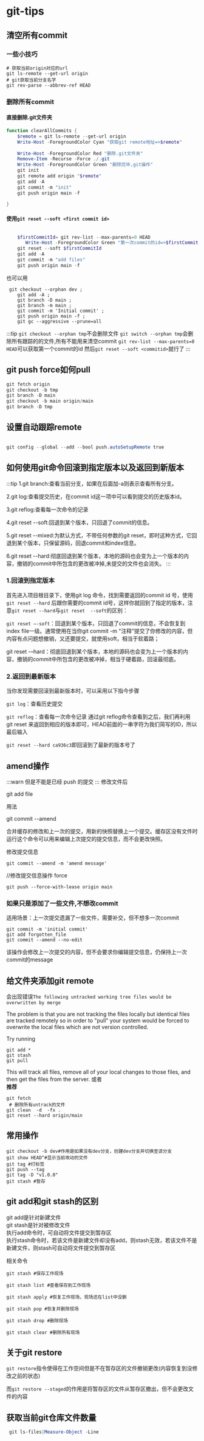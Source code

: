 # git-tips

## 清空所有commit

### 一些小技巧

```shell
# 获取当前origin对应的url 
git ls-remote --get-url origin
# git获取当前分支名字
git rev-parse --abbrev-ref HEAD
```

### 删除所有commit

#### 直接删除.git文件夹

```powershell
function clearAllCommits {
    $remote = git ls-remote --get-url origin
    Write-Host -ForegroundColor Cyan "获取git remote地址=>$remote"
     
    Write-Host -ForegroundColor Red "删除.git文件夹"
    Remove-Item -Recurse -Force ./.git 
    Write-Host -ForegroundColor Green "删除完毕,git操作"
    git init
    git remote add origin "$remote" 
    git add -A
    git commit -m "init" 
    git push origin main -f

}
```

#### 使用`git reset --soft <first commit id>`

```powershell

    $firstCommitId= git rev-list --max-parents=0 HEAD
       Write-Host -ForegroundColor Green "第一次commit的id=>$firstCommitId"
    git reset --soft $firstCommitId
    git add -A
    git commit -m "add files" 
    git push origin main -f
```

也可以用

```shell
 git checkout --orphan dev ;
    git add -A ;
    git branch -D main ;
    git branch -m main ;
    git commit -m 'Initial commit' ;
    git push origin main -f ;
    git gc --aggressive --prune=all
```

:::tip
`git checkout --orphan tmp`不会删除文件
`git switch --orphan tmp`会删除所有跟踪的的文件,所有不能用来清空commit
`git rev-list --max-parents=0 HEAD`可以获取第一个commit的id
然后`git reset --soft <commitid>`就行了
:::

## git push force如何pull

```powershell
git fetch origin
git checkout -b tmp
git branch -D main
git checkout -b main origin/main
git branch -D tmp
```

## 设置自动跟踪remote

```powershell

git config --global --add --bool push.autoSetupRemote true

```

## 如何使用git命令回滚到指定版本以及返回到新版本

:::tip
1.git branch:查看当前分支，如果在后面加-a则表示查看所有分支。

2.git log:查看提交历史，在commit id这一项中可以看到提交的历史版本id。

3.git reflog:查看每一次命令的记录

4.git reset --soft:回退到某个版本，只回退了commit的信息。

5.git reset --mixed:为默认方式，不带任何参数的git reset，即时这种方式，它回退到某个版本，只保留源码，回退commit和index信息。

6.git reset --hard:彻底回退到某个版本，本地的源码也会变为上一个版本的内容，撤销的commit中所包含的更改被冲掉,未提交的文件也会消失。
:::

### 1.回滚到指定版本

首先进入项目根目录下，使用git log 命令，找到需要返回的commit id 号，使用`git reset --hard` 后跟你需要的commit id号，这样你就回到了指定的版本，注意`git reset --hard`与`git reset  --soft`的区别：

`git reset –-soft`：回退到某个版本，只回退了commit的信息，不会恢复到index file一级。通常使用在当你git commit -m "注释"提交了你修改的内容，但内容有点问题想撤销，又还要提交，就使用soft，相当于软着路；

git reset -–hard：彻底回退到某个版本，本地的源码也会变为上一个版本的内容，撤销的commit中所包含的更改被冲掉，相当于硬着路，回滚最彻底。

### 2.返回到最新版本

当你发现需要回滚到最新版本时，可以采用以下指今步骤

`git log`：查看历史提交

`git reflog`：查看每一次命令记录
通过git reflog命令查看到之后，我们再利用 git reset 来返回到相应的版本即可，HEAD前面的一串字符为我们简写的ID，所以最后输入

`git reset --hard ca936c3`即回滚到了最新的版本号了

## amend操作

:::warn
但是不能是已经 push 的提交
:::
修改文件后

git add file

用法

git commit --amend

合并缓存的修改和上一次的提交，用新的快照替换上一个提交。缓存区没有文件时运行这个命令可以用来编辑上次提交的提交信息，而不会更改快照。

修改提交信息

```shell
git commit --amend -m 'amend message'
```

//修改提交信息操作 force

```shell
git push --force-with-lease origin main
```

### 如果只是添加了一些文件,不想改commit

适用场景：上一次提交遗漏了一些文件，需要补交，但不想多一次commit

```shell
git commit -m 'initial commit'
git add forgotten_file
git commit --amend --no-edit
```

该操作会修改上一次提交的内容，但不会要求你编辑提交信息，仍保持上一次commit的message

## 给文件夹添加git remote

会出现错误`The following untracked working tree files would be overwritten by merge`

The problem is that you are not tracking the files locally but identical files are tracked remotely so in order to "pull" your system would be forced to overwrite the local files which are not version controlled.

Try running

```shell
git add *
git stash
git pull
```

This will track all files, remove all of your local changes to those files, and then get the files from the server.
或者  
**推荐**

```shell
git fetch
 # 删除所有untrack的文件
git clean  -d  -fx .
git reset --hard origin/main

```

## 常用操作

```shell
git checkout -b dev#作用是如果没有dev分支，创建dev分支并切换至该分支
git show HEAD^#显示当前改动的文件
git tag #打标签
git push --tag 
git tag -D "v1.0.0"
git stash #暂存
```

## git add和git stash的区别

git add是针对新建文件  
git stash是针对被修改文件  
执行add命令时，可自动将文件提交到暂存区  
执行stash命令时，若该文件是新建文件却没有add，则stash无效，若该文件不是新建文件，则stash可自动将文件提交到暂存区

相关命令

```shell
git stash #保存工作现场

git stash list #查看保存到工作现场

git stash apply #恢复工作现场，现场还在list中没删

git stash pop #恢复并删除现场

git stash drop #删除现场

git stash clear #删除所有现场
```

## 关于git restore

`git restore`指令使得在工作空间但是不在暂存区的文件撤销更改(内容恢复到没修改之前的状态)

而`git restore --staged`的作用是将暂存区的文件从暂存区撤出，但不会更改文件的内容

## 获取当前git仓库文件数量

```powershell
 git ls-files|Measure-Object -Line

```
